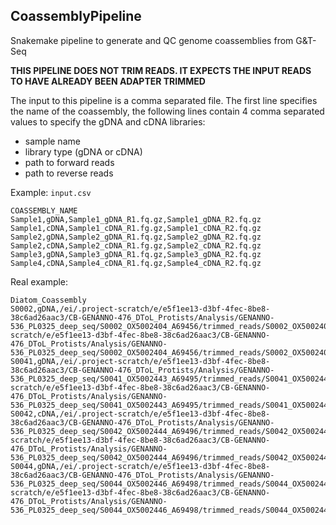 ## CoassemblyPipeline

Snakemake pipeline to generate and QC genome coassemblies from G&T-Seq


**THIS PIPELINE DOES NOT TRIM READS. IT EXPECTS THE INPUT READS TO HAVE ALREADY BEEN ADAPTER TRIMMED**


The input to this pipeline is a comma separated file. The first line specifies the name of the coassembly, the following lines contain 4 comma separated values to specify the gDNA and cDNA libraries:

- sample name
- library type (gDNA or cDNA)
- path to forward reads
- path to reverse reads


Example:
`input.csv`

```
COASSEMBLY_NAME
Sample1,gDNA,Sample1_gDNA_R1.fq.gz,Sample1_gDNA_R2.fq.gz
Sample1,cDNA,Sample1_cDNA_R1.fg.gz,Sample1_cDNA_R2.fq.gz
Sample2,gDNA,Sample2_gDNA_R1.fq.gz,Sample2_gDNA_R2.fq.gz
Sample2,cDNA,Sample2_cDNA_R1.fg.gz,Sample2_cDNA_R2.fq.gz
Sample3,gDNA,Sample3_gDNA_R1.fq.gz,Sample3_gDNA_R2.fq.gz
Sample4,cDNA,Sample4_cDNA_R1.fq.gz,Sample4_cDNA_R2.fq.gz

```

Real example:

```
Diatom_Coassembly
S0002,gDNA,/ei/.project-scratch/e/e5f1ee13-d3bf-4fec-8be8-38c6ad26aac3/CB-GENANNO-476_DToL_Protists/Analysis/GENANNO-536_PL0325_deep_seq/S0002_OX5002404_A69456/trimmed_reads/S0002_OX5002404_A69456_gDNA_R1.trimmed.fastq.gz,/ei/.project-scratch/e/e5f1ee13-d3bf-4fec-8be8-38c6ad26aac3/CB-GENANNO-476_DToL_Protists/Analysis/GENANNO-536_PL0325_deep_seq/S0002_OX5002404_A69456/trimmed_reads/S0002_OX5002404_A69456_gDNA_R2.trimmed.fastq.gz
S0041,gDNA,/ei/.project-scratch/e/e5f1ee13-d3bf-4fec-8be8-38c6ad26aac3/CB-GENANNO-476_DToL_Protists/Analysis/GENANNO-536_PL0325_deep_seq/S0041_OX5002443_A69495/trimmed_reads/S0041_OX5002443_A69495_gDNA_R1.trimmed.fastq.gz,/ei/.project-scratch/e/e5f1ee13-d3bf-4fec-8be8-38c6ad26aac3/CB-GENANNO-476_DToL_Protists/Analysis/GENANNO-536_PL0325_deep_seq/S0041_OX5002443_A69495/trimmed_reads/S0041_OX5002443_A69495_gDNA_R2.trimmed.fastq.gz
S0042,cDNA,/ei/.project-scratch/e/e5f1ee13-d3bf-4fec-8be8-38c6ad26aac3/CB-GENANNO-476_DToL_Protists/Analysis/GENANNO-536_PL0325_deep_seq/S0042_OX5002444_A69496/trimmed_reads/S0042_OX5002444_A69496_cDNA_R1.trimmed.fastq.gz,/ei/.project-scratch/e/e5f1ee13-d3bf-4fec-8be8-38c6ad26aac3/CB-GENANNO-476_DToL_Protists/Analysis/GENANNO-536_PL0325_deep_seq/S0042_OX5002444_A69496/trimmed_reads/S0042_OX5002444_A69496_cDNA_R2.trimmed.fastq.gz
S0044,gDNA,/ei/.project-scratch/e/e5f1ee13-d3bf-4fec-8be8-38c6ad26aac3/CB-GENANNO-476_DToL_Protists/Analysis/GENANNO-536_PL0325_deep_seq/S0044_OX5002446_A69498/trimmed_reads/S0044_OX5002446_A69498_gDNA_R1.trimmed.fastq.gz,/ei/.project-scratch/e/e5f1ee13-d3bf-4fec-8be8-38c6ad26aac3/CB-GENANNO-476_DToL_Protists/Analysis/GENANNO-536_PL0325_deep_seq/S0044_OX5002446_A69498/trimmed_reads/S0044_OX5002446_A69498_gDNA_R2.trimmed.fastq.gz
```

